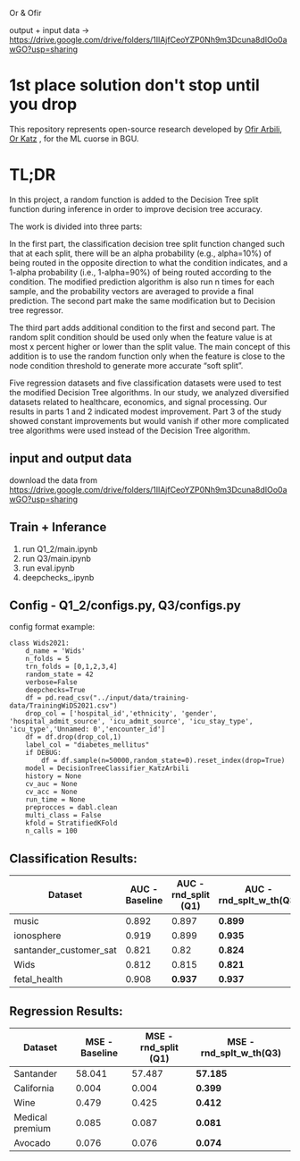 Or & Ofir

output + input data -> https://drive.google.com/drive/folders/1IlAjfCeoYZP0Nh9m3Dcuna8dIOo0awGO?usp=sharing

# 1st place solution don't stop until you drop
This repository represents open-source research developed by [Ofir Arbili](https://www.linkedin.com/in/or-katz-9ba885114/), [Or Katz](https://www.linkedin.com/in/or-katz-9ba885114/) ,  for the ML cuorse in BGU.

# TL;DR

In this project, a random function is added to the Decision Tree split function during inference in order to improve decision tree accuracy.

The work is divided into three parts:

In the first part, the classification decision tree split function changed such that at each split, there will be an alpha probability (e.g., alpha=10%) of being routed in the opposite direction to what the condition indicates, and a 1-alpha probability (i.e., 1-alpha=90%) of being routed according to the condition. The modified prediction algorithm is also run n times for each sample, and the probability vectors are averaged to provide a final prediction. The second part make the same modification but to Decision tree regressor.

The third part adds additional condition to the first and second part. The random split condition should be used only when the feature value is at most x percent higher or lower than the split value.  The main concept of this addition is to use the random function only when the feature is close to the node condition threshold to generate more accurate “soft split”.

Five regression datasets and five classification datasets were used to test the modified Decision Tree algorithms. In our study, we analyzed diversified datasets related to healthcare, economics, and signal processing. Our results in parts 1 and 2 indicated modest improvement. Part 3 of the study showed constant improvements but would vanish if other more complicated tree algorithms were used instead of the Decision Tree algorithm.

## input and output data
download the data from https://drive.google.com/drive/folders/1IlAjfCeoYZP0Nh9m3Dcuna8dIOo0awGO?usp=sharing

## Train + Inferance
1. run Q1_2/main.ipynb
2. run Q3/main.ipynb
3. run eval.ipynb
4. deepchecks_.ipynb


## Config - Q1_2/configs.py, Q3/configs.py

config format example:
```` 
class Wids2021:
    d_name = 'Wids'
    n_folds = 5
    trn_folds = [0,1,2,3,4]
    random_state = 42
    verbose=False
    deepchecks=True
    df = pd.read_csv("../input/data/training-data/TrainingWiDS2021.csv")
    drop_col = ['hospital_id','ethnicity', 'gender', 'hospital_admit_source', 'icu_admit_source', 'icu_stay_type', 'icu_type','Unnamed: 0','encounter_id']
    df = df.drop(drop_col,1)
    label_col = "diabetes_mellitus"
    if DEBUG: 
        df = df.sample(n=50000,random_state=0).reset_index(drop=True)
    model = DecisionTreeClassifier_KatzArbili
    history = None
    cv_auc = None
    cv_acc = None
    run_time = None
    preprocces = dabl.clean
    multi_class = False
    kfold = StratifiedKFold
    n_calls = 100
```` 

## Classification Results:

| Dataset | AUC - Baseline | AUC - rnd_split (Q1) | AUC - rnd_splt_w_th(Q3) |
| --------------- | --------------- | --------------- | --------------- |
| music | 0.892 | 0.897 | **0.899** |
| ionosphere | 0.919| 0.899 |  **0.935** |
| santander_customer_sat | 0.821 | 0.82 | **0.824** |
| Wids | 0.812 | 0.815 | **0.821** |
| fetal_health | 0.908 | **0.937** |  **0.937** |

## Regression Results:

| Dataset |  MSE - Baseline |  MSE - rnd_split (Q1) |  MSE - rnd_splt_w_th(Q3) |
| --------------- | --------------- | --------------- | --------------- |
| Santander | 58.041 | 57.487 | **57.185** |
| California | 0.004 | 0.004 |  **0.399** |
| Wine | 0.479 | 0.425 | **0.412** |
| Medical premium | 0.085 | 0.087 | **0.081** |
| Avocado | 0.076 | 0.076 |  **0.074** |
